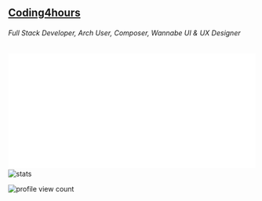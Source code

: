 ## [Coding4hours](https://coding4hours.is-a.dev)
###### Full Stack Developer, Arch User, Composer, Wannabe UI & UX Designer

![metrics](/github-metrics.svg)
![stats](https://github-readme-stats.vercel.app/api?username=Coding4hours&show_icons=true&hide_border=true&show_owner=true&theme=rose_pine&include_all_commits=true)


![profile view count](https://komarev.com/ghpvc/?username=Coding4Hours&style=for-the-badge)

